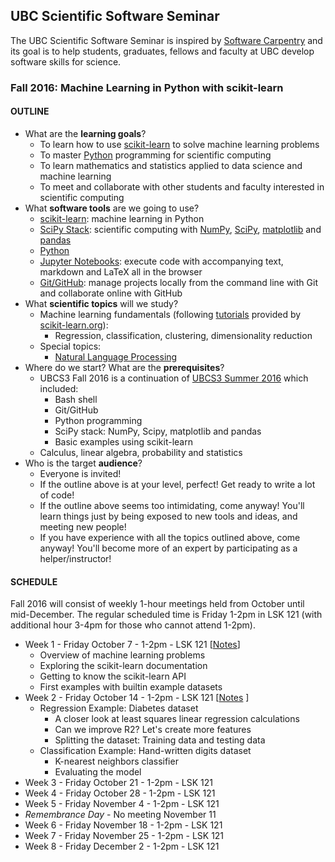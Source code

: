 ## UBC Scientific Software Seminar

The UBC Scientific Software Seminar is inspired by [Software Carpentry](http://software-carpentry.org/) and its goal is to help students, graduates, fellows and faculty at UBC develop software skills for science.

### Fall 2016: Machine Learning in Python with scikit-learn

#### OUTLINE

* What are the **learning goals**?
  * To learn how to use [scikit-learn](http://scikit-learn.org) to solve machine learning problems
  * To master [Python](https://www.python.org/) programming for scientific computing
  * To learn mathematics and statistics applied to data science and machine learning
  * To meet and collaborate with other students and faculty interested in scientific computing
* What **software tools** are we going to use?
  * [scikit-learn](http://scikit-learn.org/): machine learning in Python
  * [SciPy Stack](http://scipy.org/): scientific computing with [NumPy](http://www.numpy.org/), [SciPy](http://scipy.org/), [matplotlib](http://matplotlib.org/) and [pandas](http://pandas.pydata.org/)
  * [Python](https://www.python.org/)
  * [Jupyter Notebooks](http://jupyter.org/): execute code with accompanying text, markdown and LaTeX all in the browser
  * [Git/GitHub](https://github.com/): manage projects locally from the command line with Git and collaborate online with GitHub
* What **scientific topics** will we study?
  * Machine learning fundamentals (following [tutorials](http://scikit-learn.org/stable/tutorial/basic/tutorial.html) provided by [scikit-learn.org](http://scikit-learn.org/)):
    * Regression, classification, clustering, dimensionality reduction
  * Special topics:
    * [Natural Language Processing](http://www.nltk.org/)
* Where do we start? What are the **prerequisites**?
  * UBCS3 Fall 2016 is a continuation of [UBCS3 Summer 2016](https://github.com/ubcs3/2016-Summer) which included:
    * Bash shell
    * Git/GitHub
    * Python programming
    * SciPy stack: NumPy, Scipy, matplotlib and pandas
    * Basic examples using scikit-learn
  * Calculus, linear algebra, probability and statistics
* Who is the target **audience**?
  * Everyone is invited!
  * If the outline above is at your level, perfect! Get ready to write a lot of code!
  * If the outline above seems too intimidating, come anyway! You'll learn things just by being exposed to new tools and ideas, and meeting new people!
  * If you have experience with all the topics outlined above, come anyway! You'll become more of an expert by participating as a helper/instructor!

#### SCHEDULE

Fall 2016 will consist of weekly 1-hour meetings held from October until mid-December. The regular scheduled time is Friday 1-2pm in LSK 121 (with additional hour 3-4pm for those who cannot attend 1-2pm).

* Week 1 - Friday October 7 - 1-2pm - LSK 121 [[Notes](2016-10-07-notes.ipynb)]
  * Overview of machine learning problems
  * Exploring the scikit-learn documentation
  * Getting to know the scikit-learn API
  * First examples with builtin example datasets
* Week 2 - Friday October 14 - 1-2pm - LSK 121 [[Notes](2016-10-14-notes.ipynb) ]
  * Regression Example: Diabetes dataset
    * A closer look at least squares linear regression calculations
    * Can we improve R2? Let's create more features
    * Splitting the dataset: Training data and testing data
  * Classification Example: Hand-written digits dataset
    * K-nearest neighbors classifier
    * Evaluating the model
* Week 3 - Friday October 21 - 1-2pm - LSK 121
* Week 4 - Friday October 28 - 1-2pm - LSK 121
* Week 5 - Friday November 4 - 1-2pm - LSK 121
* *Remembrance Day* - No meeting November 11
* Week 6 - Friday November 18 - 1-2pm - LSK 121
* Week 7 - Friday November 25 - 1-2pm - LSK 121
* Week 8 - Friday December 2 - 1-2pm - LSK 121
